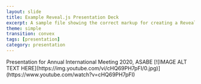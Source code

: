 ```yaml
---
layout: slide
title: Example Reveal.js Presentation Deck
excerpt: A sample file showing the correct markup for creating a Reveal.js slide deck"
theme: simple
transition: convex
tags: [presentation]
category: presentation
---
```


<section data-markdown>
Presentation for Annual International Meeting 2020, ASABE
[![IMAGE ALT TEXT HERE](https://img.youtube.com/vi/cHQ69PH7pFI/0.jpg)](https://www.youtube.com/watch?v=cHQ69PH7pFI)

</section>
